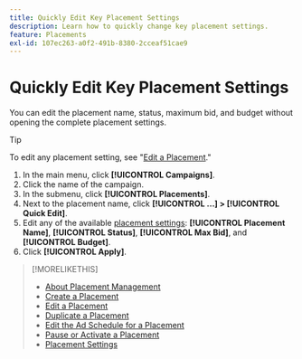 ```yaml
---
title: Quickly Edit Key Placement Settings
description: Learn how to quickly change key placement settings.
feature: Placements
exl-id: 107ec263-a0f2-491b-8380-2cceaf51cae9
---
```

# Quickly Edit Key Placement Settings

<!-- Some placements don't have this option. Clarify which placement types aren't eligible -- is it PG placements, or all placements using private inventory? And anything else? -->

You can edit the placement name, status, maximum bid, and budget without opening the complete placement settings.

>[!TIP]
>
> To edit any placement setting, see "[Edit a Placement](/help/dsp/campaign-management/placements/placement-edit.md)."

1. In the main menu, click **[!UICONTROL Campaigns]**.
1. Click the name of the campaign.
1. In the submenu, click **[!UICONTROL Placements]**.
1. Next to the placement name, click  **[!UICONTROL ...] > [!UICONTROL Quick Edit]**.
1. Edit any of the available [placement settings](placement-settings.md):  **[!UICONTROL Placement Name]**, **[!UICONTROL Status]**, **[!UICONTROL Max Bid]**, and **[!UICONTROL Budget]**.
1. Click **[!UICONTROL Apply]**.

>[!MORELIKETHIS]
>
>* [About Placement Management](placement-about.md)
>* [Create a Placement](placement-create.md)
>* [Edit a Placement](placement-edit.md)
>* [Duplicate a Placement](placement-duplicate.md)
>* [Edit the Ad Schedule for a Placement](placement-edit-ad-schedule.md)
>* [Pause or Activate a Placement](placement-pause-activate.md)
>* [Placement Settings](placement-settings.md)
